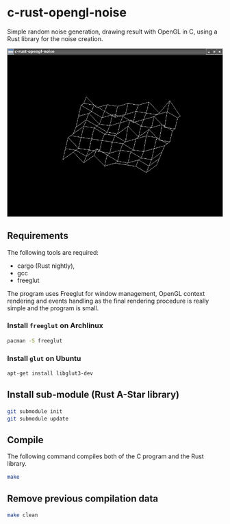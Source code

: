 # c-rust-opengl-noise

Simple random noise generation, drawing result with OpenGL in C,
using a Rust library for the noise creation.

![Image 1](screenshot.png)

## Requirements

The following tools are required:
 * cargo (Rust nightly),
 * gcc
 * freeglut

The program uses Freeglut for window management, OpenGL context rendering
and events handling as the final rendering procedure is really simple
and the program is small.

### Install `freeglut` on Archlinux

```sh
pacman -S freeglut
```

### Install `glut` on Ubuntu

```sh
apt-get install libglut3-dev
```

## Install sub-module (Rust A-Star library)

```bash
git submodule init
git submodule update
```

## Compile

The following command compiles both
of the C program and the Rust library.

```sh
make
```

## Remove previous compilation data

```sh
make clean
```
